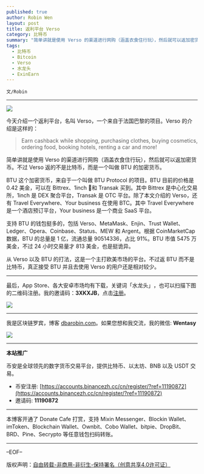 ```yaml
---
published: true
author: Robin Wen
layout: post
title: 返利平台 Verso
category: 比特币
summary: "简单讲就是使用 Verso 的渠道进行网购（涵盖衣食住行玩），然后就可以返加密货币。不过 Verso 返的不是比特币，而是一个叫做 BTU 的加密货币。从 Verso 以及 BTU 的打法，这是一个主打欧美市场的平台。不过返 BTU 而不是比特币，真正接受 BTU 并且去使用 Verso 的用户还是相对较少。"
tags:
  - 比特币
  - Bitcoin
  - Verso
  - 水龙头
  - ExinEarn
---
```


`文/Robin`

***

![](https://cdn.dbarobin.com/gi0bqek.png)

今天介绍一个返利平台，名叫 Verso，一个来自于法国巴黎的项目。Verso 的介绍是这样的：

> Earn cashback while shopping, purchasing clothes, buying cosmetics, ordering food, booking hotels, renting a car and more!

简单讲就是使用 Verso 的渠道进行网购（涵盖衣食住行玩），然后就可以返加密货币。不过 Verso 返的不是比特币，而是一个叫做 BTU 的加密货币。

BTU 这个加密货币，来自于一个叫做 BTU Protocol 的项目。BTU 目前的价格是 0.42 美金，可以在 Bittrex、1inch 和 Transak 买到。其中 Bittrex 是中心化交易所，1inch 是 DEX 聚合平台，Transak 是 OTC 平台。除了本文介绍的 Verso，还有 Travel Everywhere、Your business 在使用 BTC。其中 Travel Everywhere 是一个酒店预订平台，Your business 是一个商业 SaaS 平台。

支持 BTU 的钱包挺多的，包括 Verso、MetaMask、Enjin、Trust Wallet、Ledger、Opera、Coinbase、Status、MEW 和 Argent。根据 CoinMarketCap 数据，BTU 的总量是 1 亿，流通总量 90514336，占比 91%。BTU 市值 5475 万美金，不过 24 小时交易量才 813 美金，也是挺诡异。

从 Verso 以及 BTU 的打法，这是一个主打欧美市场的平台。不过返 BTU 而不是比特币，真正接受 BTU 并且去使用 Verso 的用户还是相对较少。

***

最后，App Store、各大安卓市场均有下载，关键词「水龙头」​，也可以扫描​下图的二维码注册。​我的邀请码：**3XKXJB**，点击[注册](https://app.exinearn.com/invite/3XKXJB?source=poster)。

![](https://cdn.dbarobin.com/kwdjijt.png)


***

我是区块链罗宾，博客 [dbarobin.com](https://dbarobin.com/)。如果您想和我交流，我的微信: **Wentasy**

![](https://cdn.dbarobin.com/v4yywe2.png)

***

**本站推广**

币安是全球领先的数字货币交易平台，提供比特币、以太坊、BNB 以及 USDT 交易。

* 币安注册: [https://accounts.binancezh.cc/cn/register/?ref=11190872](https://accounts.binancezh.cc/cn/register/?ref=11190872)
* 邀请码: **11190872**

***

本博客开通了 Donate Cafe 打赏，支持 Mixin Messenger、Blockin Wallet、imToken、Blockchain Wallet、Ownbit、Cobo Wallet、bitpie、DropBit、BRD、Pine、Secrypto 等任意钱包扫码转账。

<center>
    <div class="--donate-button"
         data-button-id="f8b9df0d-af9a-460d-8258-d3f435445075"
    ></div>
</center>

***

–EOF–

版权声明：[自由转载-非商用-非衍生-保持署名（创意共享4.0许可证）](http://creativecommons.org/licenses/by-nc-nd/4.0/deed.zh)